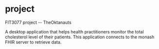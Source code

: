 # project

FIT3077 project -- TheOktanauts

A desktop application that helps health practitioners monitor the total cholesterol level of their patients. This application connects to the monash FHIR server to retrieve data.

